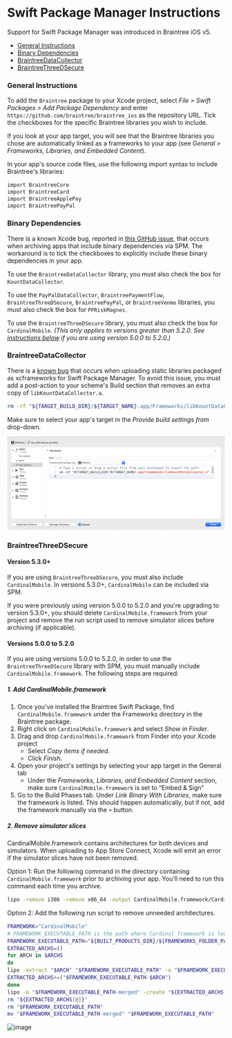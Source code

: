 # Swift Package Manager Instructions

Support for Swift Package Manager was introduced in Braintree iOS v5.

* [General Instructions](#general-instructions)
* [Binary Dependencies](#binary-dependencies)
* [BraintreeDataCollector](#braintreedatacollector)
* [BraintreeThreeDSecure](#braintreethreedsecure)

### General Instructions

To add the `Braintree` package to your Xcode project, select _File > Swift Packages > Add Package Dependency_ and enter `https://github.com/braintree/braintree_ios` as the repository URL. Tick the checkboxes for the specific Braintree libraries you wish to include.

If you look at your app target, you will see that the Braintree libraries you chose are automatically linked as a frameworks to your app (see _General > Frameworks, Libraries, and Embedded Content_).

In your app's source code files, use the following import syntax to include Braintree's libraries:
```
import BraintreeCore
import BraintreeCard
import BraintreeApplePay
import BraintreePayPal
```

### Binary Dependencies

There is a known Xcode bug, reported in [this GitHub issue](https://github.com/braintree/braintree_ios/issues/576), that occurs when archiving apps that include binary dependencies via SPM. The workaround is to tick the checkboxes to explicitly include these binary dependencies in your app.

To use the `BraintreeDataCollector` library, you must also check the box for `KountDataCollector`.

To use the `PayPalDataCollector`, `BraintreePaymentFlow`, `BraintreeThreeDSecure`, `BraintreePayPal`, or `BraintreeVenmo` libraries, you must also check the box for `PPRiskMagnes`.

To use the `BraintreeThreeDSecure` library, you must also check the box for `CardinalMobile`. _(This only applies to versions greater than 5.2.0. See [instructions below](#braintreethreedsecure) if you are using version 5.0.0 to 5.2.0.)_

### BraintreeDataCollector

There is a [known bug](https://forums.swift.org/t/packaging-static-library-in-spm-package-for-ios-executable/41245/13) that occurs when uploading static libraries packaged as xcframeworks for Swift Package Manager. To avoid this issue, you must add a post-action to your scheme's Build section that removes an extra copy of `libKountDataCollector.a`.


```sh
rm -rf "${TARGET_BUILD_DIR}/${TARGET_NAME}.app/Frameworks/libKountDataCollector.a"
```

Make sure to select your app's target in the _Provide build settings from_ drop-down.

![image](image_assets/kount_post_action.png)

### BraintreeThreeDSecure

#### Version 5.3.0+

If you are using `BraintreeThreeDSecure`, you must also include `CardinalMobile`. In versions 5.3.0+, `CardinalMobile` can be included via SPM.

If you were previously using version 5.0.0 to 5.2.0 and you're upgrading to version 5.3.0+, you should delete `CardinalMobile.framework` from your project and remove the run script used to remove simulator slices before archiving (if applicable).

#### Versions 5.0.0 to 5.2.0

If you are using versions 5.0.0 to 5.2.0, in order to use the `BraintreeThreeDSecure` library with SPM, you must manually include `CardinalMobile.framework`. The following steps are required:

##### 1. Add CardinalMobile.framework

1. Once you've installed the Braintree Swift Package, find `CardinalMobile.framework` under the Frameworks directory in the Braintree package.
1. Right click on `CardinalMobile.framework` and select _Show in Finder_.
1. Drag and drop `CardinalMobile.framework` from Finder into your Xcode project
    * Select _Copy items if needed_.
    * Click _Finish_.
1. Open your project's settings by selecting your app target in the General tab
    * Under the _Frameworks, Libraries, and Embedded Content_ section, make sure `CardinalMobile.framework` is set to “Embed & Sign”
1. Go to the Build Phases tab. Under _Link Binary With Libraries_, make sure the framework is listed. This should happen automatically, but if not, add the framework manually via the `+` button.

##### 2. Remove simulator slices

CardinalMobile.framework contains architectures for both devices and simulators. When uploading to App Store Connect, Xcode will emit an error if the simulator slices have not been removed.

Option 1: Run the following command in the directory containing `CardinalMobile.framework` prior to archiving your app. You'll need to run this command each time you archive.

```sh
lipo -remove i386 -remove x86_64 -output CardinalMobile.framework/CardinalMobile CardinalMobile.framework/CardinalMobile
```

Option 2: Add the following run script to remove unneeded architectures.

```sh
FRAMEWORK="CardinalMobile"
# FRAMEWORK_EXECUTABLE_PATH is the path where Cardinal framework is located, check Cardinal framework path and update accordingly
FRAMEWORK_EXECUTABLE_PATH="${BUILT_PRODUCTS_DIR}/${FRAMEWORKS_FOLDER_PATH}/$FRAMEWORK.framework/$FRAMEWORK"
EXTRACTED_ARCHS=()
for ARCH in $ARCHS
do
lipo -extract "$ARCH" "$FRAMEWORK_EXECUTABLE_PATH" -o "$FRAMEWORK_EXECUTABLE_PATH-$ARCH"
EXTRACTED_ARCHS+=("$FRAMEWORK_EXECUTABLE_PATH-$ARCH")
done
lipo -o "$FRAMEWORK_EXECUTABLE_PATH-merged" -create "${EXTRACTED_ARCHS[@]}"
rm "${EXTRACTED_ARCHS[@]}"
rm "$FRAMEWORK_EXECUTABLE_PATH"
mv "$FRAMEWORK_EXECUTABLE_PATH-merged" "$FRAMEWORK_EXECUTABLE_PATH"
```

![image](image_assets/cardinal_run_script.png)
